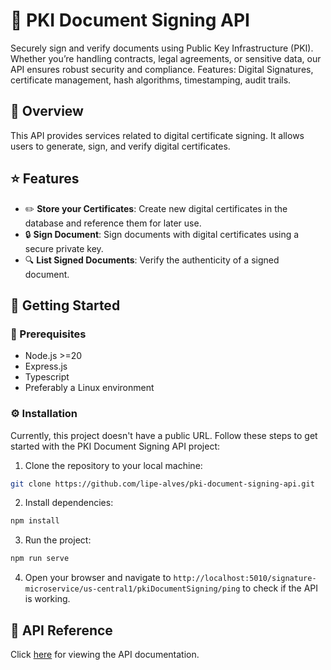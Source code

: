 # 🔑 PKI Document Signing API

Securely sign and verify documents using Public Key Infrastructure (PKI). Whether you’re handling contracts, legal agreements, or sensitive data, our API ensures robust security and compliance. Features: Digital Signatures, certificate management, hash algorithms, timestamping, audit trails.

## 📖 Overview

This API provides services related to digital certificate signing. It allows users to generate, sign, and verify digital certificates.

## ⭐ Features

-   ✏️ **Store your Certificates**: Create new digital certificates in the database and reference them for later use.
-   🔒 **Sign Document**: Sign documents with digital certificates using a secure private key.
-   🔍 **List Signed Documents**: Verify the authenticity of a signed document.

## 🚀 Getting Started

### 🔧 Prerequisites

-   Node.js >=20
-   Express.js
-   Typescript
-   Preferably a Linux environment

### ⚙️ Installation

Currently, this project doesn't have a public URL. Follow these steps to get started with the PKI Document Signing API project:

1. Clone the repository to your local machine:

```bash
git clone https://github.com/lipe-alves/pki-document-signing-api.git
```

2. Install dependencies:

```bash
npm install
```

3. Run the project:

```bash
npm run serve
```

4. Open your browser and navigate to `http://localhost:5010/signature-microservice/us-central1/pkiDocumentSigning/ping` to check if the API is working.

## 📁 API Reference

Click [here](/documentation.md) for viewing the API documentation.
